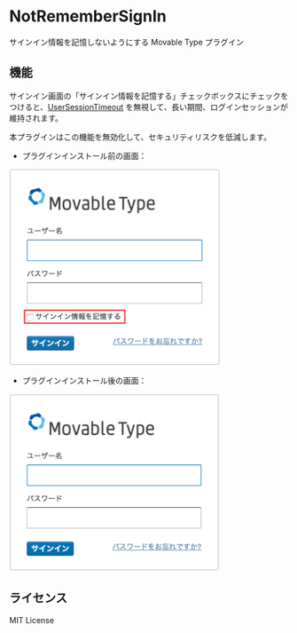 NotRememberSignIn
==============================

サインイン情報を記憶しないようにする Movable Type プラグイン

## 機能

サインイン画面の「サインイン情報を記憶する」チェックボックスにチェックをつけると、[UserSessionTimeout](http://www.movabletype.jp/documentation/appendices/config-directives/usersessiontimeout.html) を無視して、長い期間、ログインセッションが維持されます。

本プラグインはこの機能を無効化して、セキュリティリスクを低減します。

* プラグインインストール前の画面：

<img src="https://github.com/masiuchi/mt-plugin-not-remember-sign-in/blob/master/before_install.png?raw=true"  width="380" alt="プラグインインストール前の画面" />

* プラグインインストール後の画面：

<img src="https://github.com/masiuchi/mt-plugin-not-remember-sign-in/blob/master/after_install.png?raw=true"  width="380" alt="プラグインインストール後の画面" />

## ライセンス
MIT License
